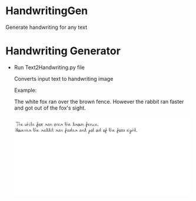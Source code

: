 # HandwritingGen
 Generate handwriting for any text

# Handwriting Generator
 
   - Run Text2Handwriting.py file
   
     Converts input text to handwriting image
     
     Example:

        The white fox ran over the brown fence.
        However the rabbit ran faster and got out of the fox's sight.

     ![Handwriting Image](DocImages/Example_Handwriting.png)